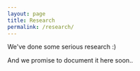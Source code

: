 ```yaml
---
layout: page
title: Research
permalink: /research/
---
```


We've done some serious research :)

And we promise to document it here soon..